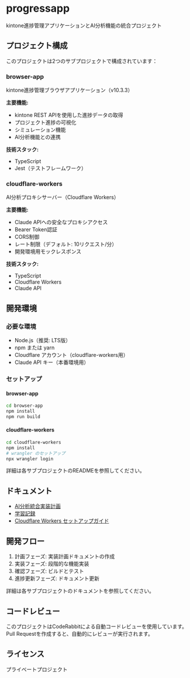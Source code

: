 # progressapp

kintone進捗管理アプリケーションとAI分析機能の統合プロジェクト

## プロジェクト構成

このプロジェクトは2つのサブプロジェクトで構成されています：

### browser-app

kintone進捗管理ブラウザアプリケーション（v10.3.3）

**主要機能:**
- kintone REST APIを使用した進捗データの取得
- プロジェクト進捗の可視化
- シミュレーション機能
- AI分析機能との連携

**技術スタック:**
- TypeScript
- Jest（テストフレームワーク）

### cloudflare-workers

AI分析プロキシサーバー（Cloudflare Workers）

**主要機能:**
- Claude APIへの安全なプロキシアクセス
- Bearer Token認証
- CORS制御
- レート制限（デフォルト: 10リクエスト/分）
- 開発環境用モックレスポンス

**技術スタック:**
- TypeScript
- Cloudflare Workers
- Claude API

## 開発環境

### 必要な環境

- Node.js（推奨: LTS版）
- npm または yarn
- Cloudflare アカウント（cloudflare-workers用）
- Claude API キー（本番環境用）

### セットアップ

#### browser-app

```bash
cd browser-app
npm install
npm run build
```

#### cloudflare-workers

```bash
cd cloudflare-workers
npm install
# wrangler のセットアップ
npx wrangler login
```

詳細は各サブプロジェクトのREADMEを参照してください。

## ドキュメント

- [AI分析統合実装計画](browser-app/docs/phase1-ai-analysis-integration-plan-2025-10-27-1013.md)
- [学習記録](browser-app/docs/learning/README.md)
- [Cloudflare Workers セットアップガイド](cloudflare-workers/README.md)

## 開発フロー

1. 計画フェーズ: 実装計画ドキュメントの作成
2. 実装フェーズ: 段階的な機能実装
3. 確認フェーズ: ビルドとテスト
4. 進捗更新フェーズ: ドキュメント更新

詳細は各サブプロジェクトのドキュメントを参照してください。

## コードレビュー

このプロジェクトはCodeRabbitによる自動コードレビューを使用しています。
Pull Requestを作成すると、自動的にレビューが実行されます。

## ライセンス

プライベートプロジェクト
